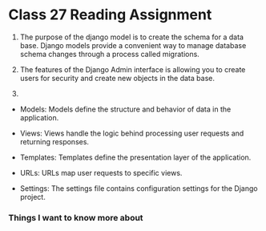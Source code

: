 # Class 27 Reading Assignment

1. The purpose of the django model is to create the schema for a data base. Django models provide a convenient way to manage database schema changes through a process called migrations.

2. The features of the Django Admin interface is allowing you to create users for security and create new objects in the data base.

3. 

- Models: Models define the structure and behavior of data in the application.

- Views: Views handle the logic behind processing user requests and returning responses.

- Templates: Templates define the presentation layer of the application.

- URLs: URLs map user requests to specific views.

- Settings: The settings file contains configuration settings for the Django project.

### Things I want to know more about
